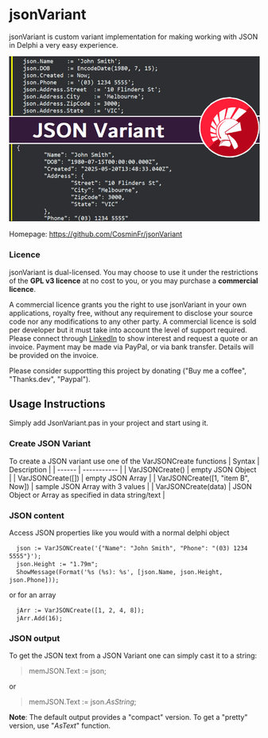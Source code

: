 # jsonVariant
jsonVariant is custom variant implementation for making working with JSON in Delphi a very easy experience.

![JSON Variant image](/Images/jsonVariant_Code.png)

Homepage: https://github.com/CosminFr/jsonVariant

### Licence
jsonVariant is dual-licensed. You may choose to use it under the restrictions of the **GPL v3 licence** at no cost to you, or you may purchase a **commercial licence**.  

A commercial licence grants you the right to use jsonVariant in your own applications, royalty free, without any requirement to disclose your source code nor any modifications to any other party. 
A commercial licence is sold per developer but it must take into account the level of support required. Please connect through [LinkedIn](https://www.linkedin.com/in/cosminfrentiu/) to show interest and request a quote or an invoice.  Payment may be made via PayPal, or via bank transfer.  Details will be provided on the invoice.

Please consider supportting this project by donating ("Buy me a coffee", "Thanks.dev", "Paypal").

## Usage Instructions
Simply add JsonVariant.pas in your project and start using it.

### Create JSON Variant
To create a JSON variant use one of the VarJSONCreate functions
| Syntax | Description |
| ------ | ----------- |
| VarJSONCreate()   | empty JSON Object |
| VarJSONCreate([]) | empty JSON Array |
| VarJSONCreate([1, "item B", Now]) | sample JSON Array with 3 values |
| VarJSONCreate(data) | JSON Object or Array as specified in data string/text |
    
### JSON content
Access JSON properties like you would with a normal delphi object
```
  json := VarJSONCreate('{"Name": "John Smith",	"Phone": "(03) 1234 5555"}');
  json.Height := "1.79m";
  ShowMessage(Format('%s (%s): %s', [json.Name, json.Height, json.Phone]));
```
or for an array
```
  jArr := VarJSONCreate([1, 2, 4, 8]);
  jArr.Add(16);
```

### JSON output
To get the JSON text from a JSON Variant one can simply cast it to a string:
> memJSON.Text := json;

or 

> memJSON.Text := json.*AsString*;

**Note**: The default output provides a "compact" version. To get a "pretty" version, use "*AsText*" function.



